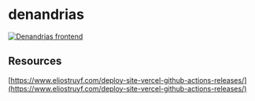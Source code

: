 # denandrias

[![Denandrias frontend](https://github.com/psilore/denandrias/actions/workflows/main.yml/badge.svg)](https://github.com/psilore/denandrias/actions/workflows/main.yml)
## Resources

[https://www.eliostruyf.com/deploy-site-vercel-github-actions-releases/](https://www.eliostruyf.com/deploy-site-vercel-github-actions-releases/)